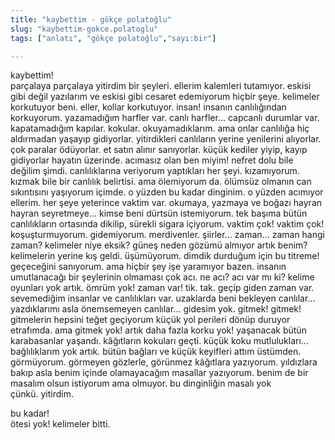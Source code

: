 ```yaml
---
title: "kaybettim - gökçe polatoğlu"
slug: "kaybettim-gokce.polatoglu"
tags: ["anlatı", "gökçe polatoğlu","sayı:bir"]

---
```



kaybettim!  
parçalaya parçalaya yitirdim bir şeyleri. ellerim kalemleri tutamıyor.
eskisi gibi değil yazılarım ve eskisi gibi cesaret edemiyorum hiçbir
şeye. kelimeler korkutuyor beni. eller, kollar korkutuyor. insan!
insanın canlılığından korkuyorum. yazamadığım harfler var. canlı
harfler... capcanlı durumlar var. kapatamadığım kapılar. kokular.
okuyamadıklarım. ama onlar canlılığa hiç aldırmadan yaşayıp gidiyorlar.
yitirdikleri canlıların yerine yenilerini alıyorlar. çok paralar
ödüyorlar. et satın alınır sanıyorlar. küçük kediler yiyip, kayıp
gidiyorlar hayatın üzerinde. acımasız olan ben miyim! nefret dolu bile
değilim şimdi. canlılıklarına veriyorum yaptıkları her şeyi.
kızamıyorum. kızmak bile bir canlılık belirtisi. ama ölemiyorum da.
ölümsüz olmanın can sıkıntısını yaşıyorum içimde. o yüzden bu kadar
dinginim. o yüzden acımıyor ellerim. her şeye yeterince vaktim var.
okumaya, yazmaya ve boğazı hayran hayran seyretmeye... kimse beni
dürtsün istemiyorum. tek başıma bütün canlılıkların ortasında dikilip,
sürekli sigara içiyorum. vaktim çok! vaktim çok! koşuşturmuyorum.
gidemiyorum. merdivenler. şiirler... zaman... zaman hangi zaman?
kelimeler niye eksik? güneş neden gözümü almıyor artık benim?
kelimelerin yerine kış geldi. üşümüyorum. dimdik durduğum için bu
titreme! geçeceğini sanıyorum. ama hiçbir şey işe yaramıyor bazen.
insanın umutlanacağı bir şeylerinin olmaması çok acı. ne acı? acı var mı
ki? kelime oyunları yok artık. ömrüm yok! zaman var! tik. tak. geçip
giden zaman var. sevemediğim insanlar ve canlılıkları var. uzaklarda
beni bekleyen canlılar... yazdıklarımı asla önemsemeyen canlılar...
gidesim yok. gitmek! gitmek! gitmelerin hepsini teğet geçiyorum küçük
yol perileri dönüp duruyor etrafımda. ama gitmek yok! artık daha fazla
korku yok! yaşanacak bütün karabasanlar yaşandı. kâğıtların kokuları
geçti. küçük koku mutlulukları... bağlılıklarım yok artık. bütün bağları
ve küçük keyifleri attım üstümden. görmüyorum. görmeyen gözlerle,
görünmez kâğıtlara yazıyorum. yıldızlara bakıp asla benim içinde
olamayacağım masallar yazıyorum. benim de bir masalım olsun istiyorum
ama olmuyor. bu dinginliğin masalı yok çünkü. yitirdim.

bu kadar!\
ötesi yok! kelimeler bitti.
